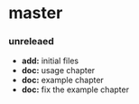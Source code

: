 # master

### unreleaed
- **add:** initial files
- **doc:** usage chapter
- **doc:** example chapter
- **doc:** fix the example chapter
